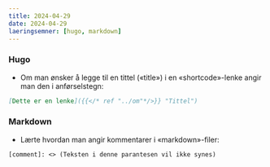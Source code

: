 ```yaml
---
title: 2024-04-29
date: 2024-04-29
laeringsemner: [hugo, markdown]
---
```


### Hugo
* Om man ønsker å legge til en tittel («title») i en «shortcode»-lenke angir man den i anførselstegn:
```md
[Dette er en lenke]({{</* ref "../om"*/>}} "Tittel")
```
### Markdown
* Lærte hvordan man angir kommentarer i «markdown»-filer:
```text
[comment]: <> (Teksten i denne parantesen vil ikke synes)
```

